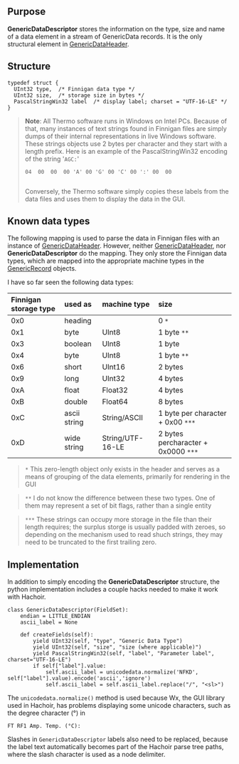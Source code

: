 ## Purpose ##
**GenericDataDescriptor** stores the information on the type, size and name of a data element in a stream of GenericData records. It is the only structural element in [GenericDataHeader](GenericDataHeader.md).

## Structure ##
```
typedef struct {
  UInt32 type,  /* Finnigan data type */
  UInt32 size,  /* storage size in bytes */
  PascalStringWin32 label  /* display label; charset = "UTF-16-LE" */
}
```

<blockquote title='Note'>
<b>Note</b>: All Thermo software runs in Windows on Intel PCs. Because of that, many instances of text strings found in Finnigan files are simply dumps of their internal representations in live Windows software. These strings objects use 2 bytes per character and they start with a length prefix. Here is an example of the PascalStringWin32 encoding of the string '<code>AGC:</code>'<br>
<pre><code>04  00  00  00 'A' 00 'G' 00 'C' 00 ':' 00  00<br>
</code></pre>

Conversely, the Thermo software simply copies these labels from the data files and uses them to display the data in the GUI.<br>
</blockquote>

## Known data types ##

The following mapping is used to parse the data in Finnigan files with an instance of [GenericDataHeader](GenericDataHeader.md). However, neither [GenericDataHeader](GenericDataHeader.md), nor **GenericDataDescriptor** do the mapping. They only store the Finnigan data types, which are mapped into the appropriate machine types in the [GenericRecord](GenericRecord.md) objects.

I have so far seen the following data types:

| Finnigan storage type | used as | machine type | size |
|:----------------------|:--------|:-------------|:-----|
| 0x0                   | heading |              | 0 `*`|
| 0x1                   | byte    | UInt8        | 1 byte `**` |
| 0x3                   | boolean | UInt8        | 1 byte |
| 0x4                   | byte    | UInt8        | 1 byte `**` |
| 0x6                   | short   | UInt16       | 2 bytes |
| 0x9                   | long    | UInt32       | 4 bytes |
| 0xA                   | float   | Float32      | 4 bytes |
| 0xB                   | double  | Float64      | 8 bytes |
| 0xC                   | ascii string | String/ASCII | 1 byte per character + 0x00 `***` |
| 0xD                   | wide string | String/UTF-16-LE | 2 bytes percharacter + 0x0000 `***` |

<blockquote> <code>*</code> This zero-length object only exists in the header and serves as a means of grouping of the data elements, primarily for rendering in the GUI</blockquote>
<blockquote> <code>**</code> I do not know the difference between these two types. One of them may represent a set of bit flags, rather than a single entity</blockquote>
<blockquote> <code>***</code> These strings can occupy more storage in the file than their length requires; the surplus storge is usually padded with zeroes, so depending on the mechanism used to read shuch strings, they may need to be truncated to the first trailing zero. </blockquote>

## Implementation ##

In addition to simply encoding the **GenericDataDescriptor** structure, the python implementation includes a couple hacks needed to make it work with Hachoir.

```
class GenericDataDescriptor(FieldSet):
    endian = LITTLE_ENDIAN
    ascii_label = None

    def createFields(self):
        yield UInt32(self, "type", "Generic Data Type")
        yield UInt32(self, "size", "size (where applicable)")
        yield PascalStringWin32(self, "label", "Parameter label", charset="UTF-16-LE")
        if self["label"].value:
            self.ascii_label = unicodedata.normalize('NFKD', self["label"].value).encode('ascii','ignore')
            self.ascii_label = self.ascii_label.replace("/", "<sl>")

```

The `unicodedata.normalize()` method is used because Wx, the GUI library used in Hachoir, has problems displaying some unicode characters, such as the degree character (°) in

```
FT RF1 Amp. Temp. (°C):
```

Slashes in `GenericDataDescriptor` labels also need to be replaced, because the label text automatically becomes part of the Hachoir parse tree paths, where the slash character is used as a node delimiter.